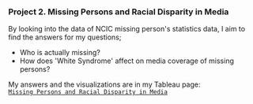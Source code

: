 ### Project 2. Missing Persons and Racial Disparity in Media

By looking into the data of NCIC missing person's statistics data, I aim to find the answers for my questions;
- Who is actually missing?
- How does 'White Syndrome' affect on media coverage of missing persons?

My answers and the visualizations are in my Tableau page:    
[`Missing Persons and Racial Disparity in Media`](https://public.tableau.com/app/profile/sachie.tran/viz/MissingPersonsandRacialDisparityinMedia/Dashboard1#1) 
